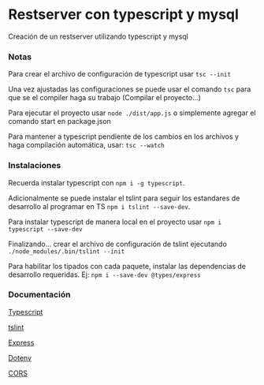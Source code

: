 # Restserver con typescript y mysql

Creación de un restserver utilizando typescript y mysql

### Notas

Para crear el archivo de configuración de typescript usar ``` tsc --init ```

Una vez ajustadas las configuraciones se puede usar el comando ```tsc``` para que se el compiler haga su trabajo (Compilar el proyecto...)

Para ejecutar el proyecto usar ```node ./dist/app.js``` o simplemente agregar el comando start en package.json

Para mantener a typescript pendiente de los cambios en los archivos y haga compilación automática, usar: ```tsc --watch```

### Instalaciones

Recuerda instalar typescript con ```npm i -g typescript```.

Adicionalmente se puede instalar el tslint para seguir los estandares de desarrollo al programar en TS ```npm i tslint --save-dev```.

Para instalar typescript de manera local en el proyecto usar ```npm i typescript --save-dev```

Finalizando... crear el archivo de configuración de tslint ejecutando ```./node_modules/.bin/tslint --init```

Para habilitar los tipados con cada paquete, instalar las dependencias de desarrollo requeridas. Ej: ```npm i --save-dev @types/express```

### Documentación

[Typescript](https://www.npmjs.com/package/typescript)

[tslint](https://www.npmjs.com/package/tslint)

[Express](https://www.npmjs.com/package/express)

[Dotenv](https://www.npmjs.com/package/dotenv)

[CORS](https://www.npmjs.com/package/cors)

